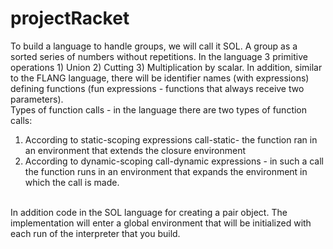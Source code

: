 # projectRacket
To build a language to handle groups, we will call it SOL. A group as a sorted series of numbers without repetitions. In the language 3 primitive operations 1) Union 2) Cutting 3) Multiplication by scalar. In addition, similar to the FLANG language, there will be identifier names (with expressions) defining functions (fun expressions - functions that always receive two parameters).
<br/>
Types of function calls - in the language there are two types of function calls:
1) According to static-scoping expressions call-static- the function ran in an environment that extends the closure environment
 2) According to dynamic-scoping call-dynamic expressions - in such a call the function runs in an environment that expands the environment in which the call is made.
<br/>
In addition code in the SOL language for creating a pair object. The implementation will enter a global environment that will be initialized with each run of the interpreter that you build.
